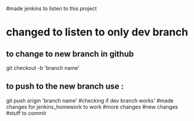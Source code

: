 #made jenkins to listen to this project
# changed to listen to only dev branch
## to change to new branch in github
git checkout -b 'branch name'
## to push to the new branch use :
git push origin 'branch name'
#checking if dev branch works'
#made changes for jenkins_homework to work
#more changes
#new changes
#stuff to commit

